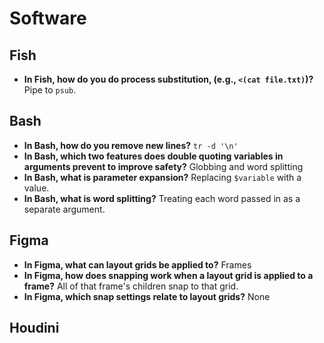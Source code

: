 # Software

## Fish

- **In Fish, how do you do process substitution, (e.g., `<(cat file.txt)`)?** Pipe to `psub`.

## Bash

- **In Bash, how do you remove new lines?** `tr -d '\n'`
- **In Bash, which two features does double quoting variables in arguments prevent to improve safety?** Globbing and word splitting
- **In Bash, what is parameter expansion?** Replacing `$variable` with a value.
- **In Bash, what is word splitting?** Treating each word passed in as a separate argument.

## Figma

- **In Figma, what can layout grids be applied to?** Frames
- **In Figma, how does snapping work when a layout grid is applied to a frame?** All of that frame's children snap to that grid.
- **In Figma, which snap settings relate to layout grids?** None

## Houdini
